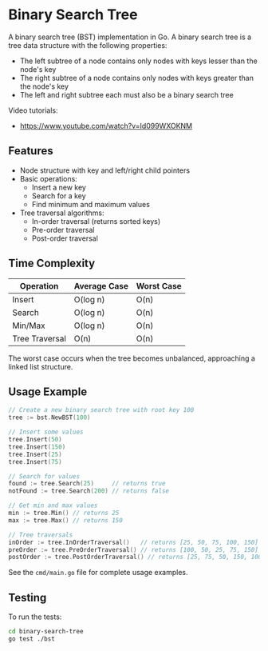 # Binary Search Tree

A binary search tree (BST) implementation in Go. A binary search tree is a tree data structure with the following properties:

- The left subtree of a node contains only nodes with keys lesser than the node's key
- The right subtree of a node contains only nodes with keys greater than the node's key
- The left and right subtree each must also be a binary search tree

Video tutorials:

- <https://www.youtube.com/watch?v=Id099WXOKNM>

## Features

- Node structure with key and left/right child pointers
- Basic operations:
  - Insert a new key
  - Search for a key
  - Find minimum and maximum values
- Tree traversal algorithms:
  - In-order traversal (returns sorted keys)
  - Pre-order traversal
  - Post-order traversal

## Time Complexity

| Operation       | Average Case | Worst Case |
|-----------------|--------------|------------|
| Insert          | O(log n)     | O(n)       |
| Search          | O(log n)     | O(n)       |
| Min/Max         | O(log n)     | O(n)       |
| Tree Traversal  | O(n)         | O(n)       |

The worst case occurs when the tree becomes unbalanced, approaching a linked list structure.

## Usage Example

```go
// Create a new binary search tree with root key 100
tree := bst.NewBST(100)

// Insert some values
tree.Insert(50)
tree.Insert(150)
tree.Insert(25)
tree.Insert(75)

// Search for values
found := tree.Search(25)     // returns true
notFound := tree.Search(200) // returns false

// Get min and max values
min := tree.Min() // returns 25
max := tree.Max() // returns 150

// Tree traversals
inOrder := tree.InOrderTraversal()   // returns [25, 50, 75, 100, 150]
preOrder := tree.PreOrderTraversal() // returns [100, 50, 25, 75, 150]
postOrder := tree.PostOrderTraversal() // returns [25, 75, 50, 150, 100]
```

See the `cmd/main.go` file for complete usage examples.

## Testing

To run the tests:

```bash
cd binary-search-tree
go test ./bst
```
